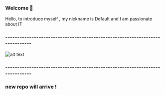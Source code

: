 ### Welcome 👋
Hello, to introduce myself , my nickname is Default and I am passionate about IT
### ----------------------------------------------------------------------------
![alt text](https://media.giphy.com/media/DQDyheuxOhcvYBnSws/giphy.gif)
### ----------------------------------------------------------------------------
### new repo will arrive !
